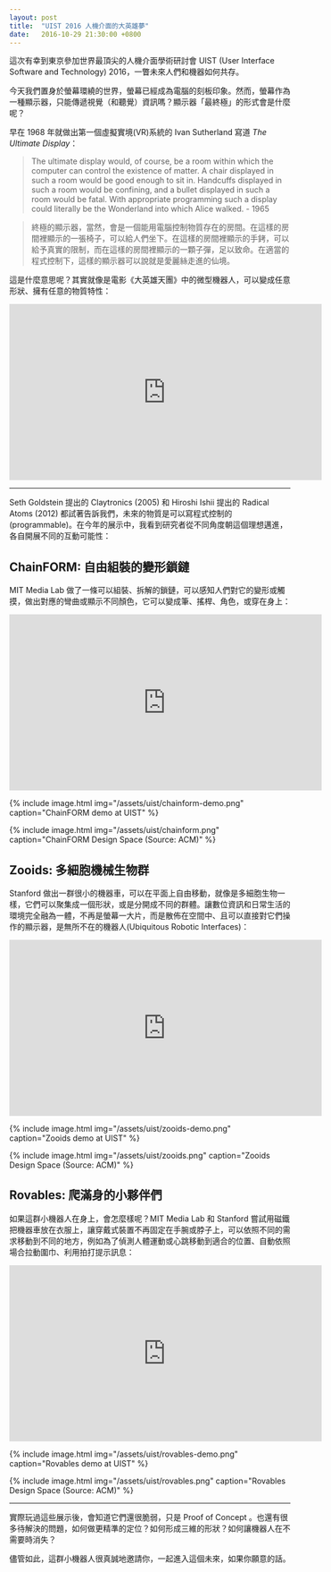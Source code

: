 ```yaml
--- 
layout: post
title:  "UIST 2016 人機介面的大英雄夢"
date:   2016-10-29 21:30:00 +0800
---
```


這次有幸到東京參加世界最頂尖的人機介面學術研討會 UIST (User Interface Software and Technology) 2016，一瞥未來人們和機器如何共存。

今天我們置身於螢幕環繞的世界，螢幕已經成為電腦的刻板印象。然而，螢幕作為一種顯示器，只能傳遞視覺（和聽覺）資訊嗎？顯示器「最終極」的形式會是什麼呢？

早在 1968 年就做出第一個虛擬實境(VR)系統的 Ivan Sutherland 寫道 *The Ultimate Display*：

> The ultimate display would, of course, be a room within which the computer can control the existence of matter. A chair displayed in such a
room would be good enough to sit in. Handcuffs displayed in such a room would be confining, and a bullet displayed in such a room would be
fatal. With appropriate programming such a display could literally be the Wonderland into which Alice walked. - 1965  

> 終極的顯示器，當然，會是一個能用電腦控制物質存在的房間。在這樣的房間裡顯示的一張椅子，可以給人們坐下。在這樣的房間裡顯示的手銬，可以給予真實的限制，而在這樣的房間裡顯示的一顆子彈，足以致命。在適當的程式控制下，這樣的顯示器可以說就是愛麗絲走進的仙境。

這是什麼意思呢？其實就像是電影《大英雄天團》中的微型機器人，可以變成任意形狀、擁有任意的物質特性：

<div class="video-wrapper">
    <iframe width="560" height="315" src="https://www.youtube.com/embed/fF1rDKEC0TI" frameborder="0" allowfullscreen></iframe>
</div>

---

Seth Goldstein 提出的 Claytronics (2005) 和 Hiroshi Ishii 提出的 Radical Atoms (2012) 都試著告訴我們，未來的物質是可以寫程式控制的(programmable)。在今年的展示中，我看到研究者從不同角度朝這個理想邁進，各自開展不同的互動可能性：

## ChainFORM: 自由組裝的變形鎖鏈

MIT Media Lab 做了一條可以組裝、拆解的鎖鏈，可以感知人們對它的變形或觸摸，做出對應的彎曲或顯示不同顏色，它可以變成筆、搖桿、角色，或穿在身上：

<div class="video-wrapper">
    <iframe width="560" height="315" src="https://www.youtube.com/embed/Ler01uKHhcs" frameborder="0" allowfullscreen></iframe>
</div>

{% include image.html
           img="/assets/uist/chainform-demo.png" 
           caption="ChainFORM demo at UIST" %}

{% include image.html
           img="/assets/uist/chainform.png" 
           caption="ChainFORM Design Space (Source: ACM)" %}

## Zooids: 多細胞機械生物群

Stanford 做出一群很小的機器車，可以在平面上自由移動，就像是多細胞生物一樣，它們可以聚集成一個形狀，或是分開成不同的群體。讓數位資訊和日常生活的環境完全融為一體，不再是螢幕一大片，而是散佈在空間中、且可以直接對它們操作的顯示器，是無所不在的機器人(Ubiquitous Robotic Interfaces)：

<div class="video-wrapper">
    <iframe width="560" height="315" src="https://www.youtube.com/embed/ZVdAfDMP3m0" frameborder="0" allowfullscreen></iframe>
</div>

{% include image.html
           img="/assets/uist/zooids-demo.png" 
           caption="Zooids demo at UIST" %}

{% include image.html
           img="/assets/uist/zooids.png" 
           caption="Zooids Design Space (Source: ACM)" %}

## Rovables: 爬滿身的小夥伴們

如果這群小機器人在身上，會怎麼樣呢？MIT Media Lab 和 Stanford 嘗試用磁鐵把機器車放在衣服上，讓穿戴式裝置不再固定在手腕或脖子上，可以依照不同的需求移動到不同的地方，例如為了偵測人體運動或心跳移動到適合的位置、自動依照場合拉動圍巾、利用拍打提示訊息：

<div class="video-wrapper">
    <iframe width="560" height="315" src="https://www.youtube.com/embed/IhIOLLE0ugg" frameborder="0" allowfullscreen></iframe>
</div>

{% include image.html
           img="/assets/uist/rovables-demo.png" 
           caption="Rovables demo at UIST" %}

{% include image.html
           img="/assets/uist/rovables.png" 
           caption="Rovables Design Space (Source: ACM)" %}

---

實際玩過這些展示後，會知道它們還很脆弱，只是 Proof of Concept 。也還有很多待解決的問題，如何做更精準的定位？如何形成三維的形狀？如何讓機器人在不需要時消失？

儘管如此，這群小機器人很真誠地邀請你，一起進入這個未來，如果你願意的話。


